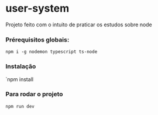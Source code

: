 # user-system
Projeto feito com o intuito de praticar os estudos sobre node

### Prérequisitos globais:
`npm i -g nodemon typescript ts-node`

### Instalação
`npm install

### Para rodar o projeto
`npm run dev`